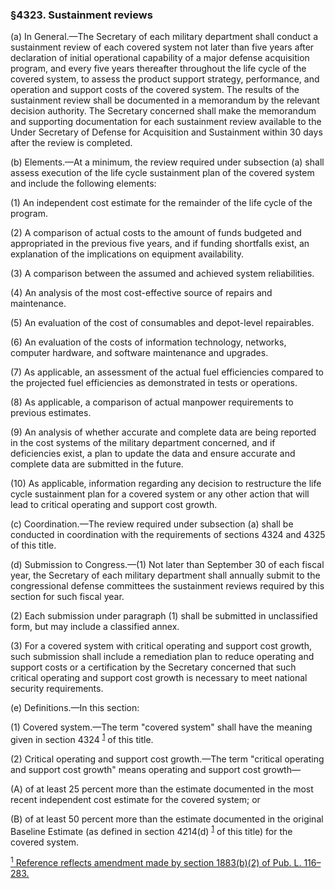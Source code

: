 ### §4323. Sustainment reviews ###

(a) In General.—The Secretary of each military department shall conduct a sustainment review of each covered system not later than five years after declaration of initial operational capability of a major defense acquisition program, and every five years thereafter throughout the life cycle of the covered system, to assess the product support strategy, performance, and operation and support costs of the covered system. The results of the sustainment review shall be documented in a memorandum by the relevant decision authority. The Secretary concerned shall make the memorandum and supporting documentation for each sustainment review available to the Under Secretary of Defense for Acquisition and Sustainment within 30 days after the review is completed.

(b) Elements.—At a minimum, the review required under subsection (a) shall assess execution of the life cycle sustainment plan of the covered system and include the following elements:

(1) An independent cost estimate for the remainder of the life cycle of the program.

(2) A comparison of actual costs to the amount of funds budgeted and appropriated in the previous five years, and if funding shortfalls exist, an explanation of the implications on equipment availability.

(3) A comparison between the assumed and achieved system reliabilities.

(4) An analysis of the most cost-effective source of repairs and maintenance.

(5) An evaluation of the cost of consumables and depot-level repairables.

(6) An evaluation of the costs of information technology, networks, computer hardware, and software maintenance and upgrades.

(7) As applicable, an assessment of the actual fuel efficiencies compared to the projected fuel efficiencies as demonstrated in tests or operations.

(8) As applicable, a comparison of actual manpower requirements to previous estimates.

(9) An analysis of whether accurate and complete data are being reported in the cost systems of the military department concerned, and if deficiencies exist, a plan to update the data and ensure accurate and complete data are submitted in the future.

(10) As applicable, information regarding any decision to restructure the life cycle sustainment plan for a covered system or any other action that will lead to critical operating and support cost growth.

(c) Coordination.—The review required under subsection (a) shall be conducted in coordination with the requirements of sections 4324 and 4325 of this title.

(d) Submission to Congress.—(1) Not later than September 30 of each fiscal year, the Secretary of each military department shall annually submit to the congressional defense committees the sustainment reviews required by this section for such fiscal year.

(2) Each submission under paragraph (1) shall be submitted in unclassified form, but may include a classified annex.

(3) For a covered system with critical operating and support cost growth, such submission shall include a remediation plan to reduce operating and support costs or a certification by the Secretary concerned that such critical operating and support cost growth is necessary to meet national security requirements.

(e) Definitions.—In this section:

(1) Covered system.—The term "covered system" shall have the meaning given in section 4324 <sup><a href="#4323_1_target" name="4323_1">1</a></sup> of this title.

(2) Critical operating and support cost growth.—The term "critical operating and support cost growth" means operating and support cost growth—

(A) of at least 25 percent more than the estimate documented in the most recent independent cost estimate for the covered system; or

(B) of at least 50 percent more than the estimate documented in the original Baseline Estimate (as defined in section 4214(d) <sup><a href="#4323_1_target" name="4323_1">1</a></sup> of this title) for the covered system.

[<sup>1</sup> Reference reflects amendment made by section 1883(b)(2) of Pub. L. 116–283.](#4323_1)